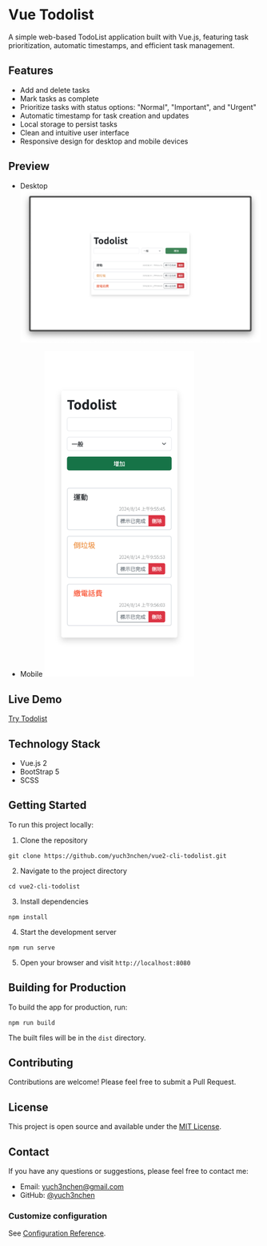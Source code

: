 # Vue Todolist

A simple web-based TodoList application built with Vue.js, featuring task prioritization, automatic timestamps, and efficient task management.

## Features

- Add and delete tasks
- Mark tasks as complete
- Prioritize tasks with status options: "Normal", "Important", and "Urgent"
- Automatic timestamp for task creation and updates
- Local storage to persist tasks
- Clean and intuitive user interface
- Responsive design for desktop and mobile devices

## Preview

- Desktop
  <img src="screenshots/screenshot-desktop.png" width="600" />

- Mobile
  <img src="screenshots/screenshot-mobile.png" width="300" />

## Live Demo

[Try Todolist](https://yuch3nchen.github.io/vue2-cli-todolist/)

## Technology Stack

- Vue.js 2
- BootStrap 5
- SCSS

## Getting Started

To run this project locally:

1. Clone the repository

```
git clone https://github.com/yuch3nchen/vue2-cli-todolist.git
```

2. Navigate to the project directory

```
cd vue2-cli-todolist
```

3. Install dependencies

```
npm install
```

4. Start the development server

```
npm run serve
```

5. Open your browser and visit `http://localhost:8080`

## Building for Production

To build the app for production, run:

```
npm run build
```

The built files will be in the `dist` directory.

## Contributing

Contributions are welcome! Please feel free to submit a Pull Request.

## License

This project is open source and available under the [MIT License](LICENSE).

## Contact

If you have any questions or suggestions, please feel free to contact me:

- Email: yuch3nchen@gmail.com
- GitHub: [@yuch3nchen](https://github.com/yuch3nchen)

### Customize configuration

See [Configuration Reference](https://cli.vuejs.org/config/).
